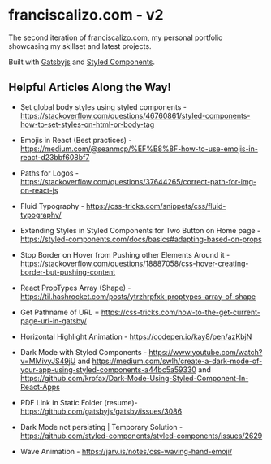 # franciscalizo.com - v2

The second iteration of [franciscalizo.com](https://www.franciscalizo.com), my personal portfolio showcasing my skillset and latest projects.

Built with [Gatsbyjs](https://www.gatsbyjs.org/) and [Styled Components](https://styled-components.com/).

## Helpful Articles Along the Way!

- Set global body styles using styled components - https://stackoverflow.com/questions/46760861/styled-components-how-to-set-styles-on-html-or-body-tag

- Emojis in React (Best practices) - https://medium.com/@seanmcp/%EF%B8%8F-how-to-use-emojis-in-react-d23bbf608bf7

- Paths for Logos - https://stackoverflow.com/questions/37644265/correct-path-for-img-on-react-js

- Fluid Typography - https://css-tricks.com/snippets/css/fluid-typography/

- Extending Styles in Styled Components for Two Button on Home page - https://styled-components.com/docs/basics#adapting-based-on-props

- Stop Border on Hover from Pushing other Elements Around it - https://stackoverflow.com/questions/18887058/css-hover-creating-border-but-pushing-content

- React PropTypes Array (Shape) - https://til.hashrocket.com/posts/ytrzhrpfxk-proptypes-array-of-shape

- Get Pathname of URL = https://css-tricks.com/how-to-the-get-current-page-url-in-gatsby/

- Horizontal Highlight Animation - https://codepen.io/kay8/pen/azKbjN

- Dark Mode with Styled Components - https://www.youtube.com/watch?v=MMivyJS49jU and https://medium.com/swlh/create-a-dark-mode-of-your-app-using-styled-components-a44bc5a59330 and https://github.com/krofax/Dark-Mode-Using-Styled-Component-In-React-Apps

- PDF Link in Static Folder (resume)- https://github.com/gatsbyjs/gatsby/issues/3086

- Dark Mode not persisting | Temporary Solution - https://github.com/styled-components/styled-components/issues/2629

- Wave Animation - https://jarv.is/notes/css-waving-hand-emoji/
